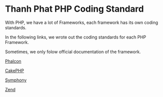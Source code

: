 # Thanh Phat PHP Coding Standard

With PHP, we have a lot of Frameworks, each framework has its own coding standards.

In the following links, we wrote out the coding standards for each PHP Framework. 

Sometimes, we only folow official documentation of the framework.

[Phalcon](phalcon.md)

[CakePHP](cakephp.md)

[Symphony](symphony.md)

[Zend](zend.md)